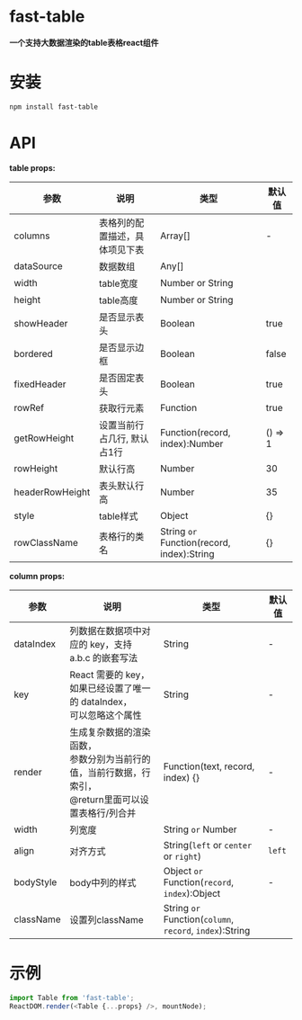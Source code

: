 # fast-table

**一个支持大数据渲染的table表格react组件**

# 安装

```bash
npm install fast-table
```

# API

**table props:**

| 参数 | 说明 | 类型 | 默认值 |
|---|---|---|---|
| columns | 表格列的配置描述，具体项见下表 | Array[] | - |
| dataSource | 数据数组 | Any[] | |
| width | table宽度 | Number or String | |
| height | table高度 | Number or String | |
| showHeader | 是否显示表头 | Boolean | true |
| bordered | 是否显示边框 | Boolean | false |
| fixedHeader | 是否固定表头 | Boolean | true |
| rowRef | 获取行元素 | Function | true |
| getRowHeight | 设置当前行占几行, 默认占1行 | Function(record, index):Number | () => 1 |
| rowHeight | 默认行高 | Number | 30 |
| headerRowHeight | 表头默认行高 | Number | 35 |
| style | table样式 | Object | {} |
| rowClassName | 表格行的类名 | String `or` Function(record, index):String | {} |


**column props:**

| 参数 | 说明 | 类型 | 默认值 |
|---|---|---|---|
| dataIndex | 列数据在数据项中对应的 key，支持 a.b.c 的嵌套写法 | String | - |
| key | React 需要的 key，如果已经设置了唯一的 dataIndex，<br>可以忽略这个属性 | String | - |
| render | 生成复杂数据的渲染函数，<br>参数分别为当前行的值，当前行数据，行索引，<br>@return里面可以设置表格行/列合并 | Function(text, record, index) {} | - |
| width | 列宽度| String `or` Number | - |
| align | 对齐方式 | String(`left` or `center` or `right`) | `left` |
| bodyStyle | body中列的样式 | Object `or` Function(`record`, `index`):Object | - |
| className | 设置列className | String `or` Function(`column`, `record`, `index`):String |  |


# 示例

```javascript
import Table from 'fast-table';
ReactDOM.render(<Table {...props} />, mountNode);
```

